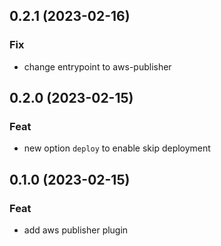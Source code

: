 ## 0.2.1 (2023-02-16)

### Fix

- change entrypoint to aws-publisher

## 0.2.0 (2023-02-15)

### Feat

- new option `deploy` to enable skip deployment

## 0.1.0 (2023-02-15)

### Feat

- add aws publisher plugin
